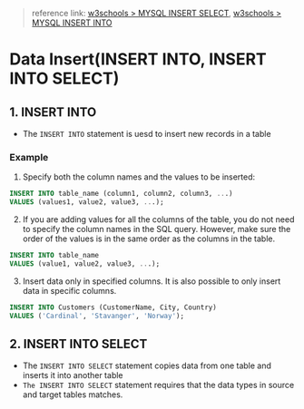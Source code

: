 > reference link: [w3schools > MYSQL INSERT SELECT](https://www.w3schools.com/mysql/mysql_insert_into_select.asp), 
[w3schools > MYSQL INSERT INTO](https://www.w3schools.com/mysql/mysql_insert.asp)

# Data Insert(INSERT INTO, INSERT INTO SELECT)

## 1. INSERT INTO
* The `INSERT INTO` statement is uesd to insert new records in a table

### Example
1. Specify both the column names and the values to be inserted:
```SQL
INSERT INTO table_name (column1, column2, column3, ...)
VALUES (values1, value2, value3, ...);
```

2. If you are adding values for all the columns of the table, you do not need to specify the column names in the SQL query. 
However, make sure the order of the values is in the same order as the columns in the table. 
```SQL
INSERT INTO table_name
VALUES (value1, value2, value3, ...);
```

3. Insert data only in specified columns. It is also possible to only insert data in specific columns.
```SQL
INSERT INTO Customers (CustomerName, City, Country)
VALUES ('Cardinal', 'Stavanger', 'Norway');
```

## 2. INSERT INTO SELECT
* The `INSERT INTO SELECT` statement copies data from one table and inserts it into another table
* `The INSERT INTO SELECT` statement requires that the data types in source and target tables matches.





